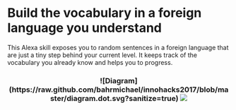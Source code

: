 # Build the vocabulary in a foreign language you understand

This Alexa skill exposes you to random sentences in a foreign language that
are just a tiny step behind your current level. It keeps track of the
vocabulary you already know and helps you to progress.

<h3 align="center">
![Diagram](https://raw.github.com/bahrmichael/innohacks2017/blob/master/diagram.dot.svg?sanitize=true)
<img src="https://raw.github.com/bahrmichael/innohacks2017/blob/master/diagram.dot.svg?sanitize=true">
</h3>
